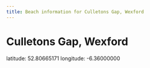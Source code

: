 ```yaml
---
title: Beach information for Culletons Gap, Wexford
---
```

# Culletons Gap, Wexford 

<div class="location-info">latitude: 52.80665171 longitude: -6.36000000</div>
<div></div>